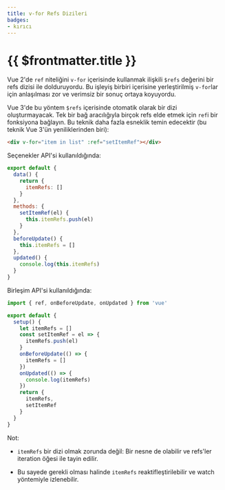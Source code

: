 ```yaml
---
title: v-for Refs Dizileri
badges:
- kırıcı
---
```


# {{ $frontmatter.title }} <MigrationBadges :badges="$frontmatter.badges" />

Vue 2'de `ref` niteliğini `v-for` içerisinde kullanmak ilişkili `$refs` değerini bir refs dizisi ile dolduruyordu. Bu işleyiş birbiri içerisine yerleştirilmiş `v-for`lar için anlaşılması zor ve verimsiz bir sonuç ortaya koyuyordu.

Vue 3'de bu yöntem `$refs` içerisinde otomatik olarak bir dizi oluşturmayacak. Tek bir bağ aracılığıyla birçok refs elde etmek için `ref`i bir fonksiyona bağlayın. Bu teknik daha fazla esneklik temin edecektir (bu teknik Vue 3'ün yeniliklerinden biri):

```html
<div v-for="item in list" :ref="setItemRef"></div>
```

Seçenekler API'si kullanıldığında:

```js
export default {
  data() {
    return {
      itemRefs: []
    }
  },
  methods: {
    setItemRef(el) {
      this.itemRefs.push(el)
    }
  },
  beforeUpdate() {
    this.itemRefs = []
  },
  updated() {
    console.log(this.itemRefs)
  }
}
```

Birleşim API'si kullanıldığında:

```js
import { ref, onBeforeUpdate, onUpdated } from 'vue'

export default {
  setup() {
    let itemRefs = []
    const setItemRef = el => {
      itemRefs.push(el)
    }
    onBeforeUpdate(() => {
      itemRefs = []
    })
    onUpdated(() => {
      console.log(itemRefs)
    })
    return {
      itemRefs,
      setItemRef
    }
  }
}
```

Not:

- `itemRefs` bir dizi olmak zorunda değil: Bir nesne de olabilir ve refs'ler iteration öğesi ile tayin edilir.

- Bu sayede gerekli olması halinde `itemRefs` reaktifleştirilebilir ve watch yöntemiyle izlenebilir.
